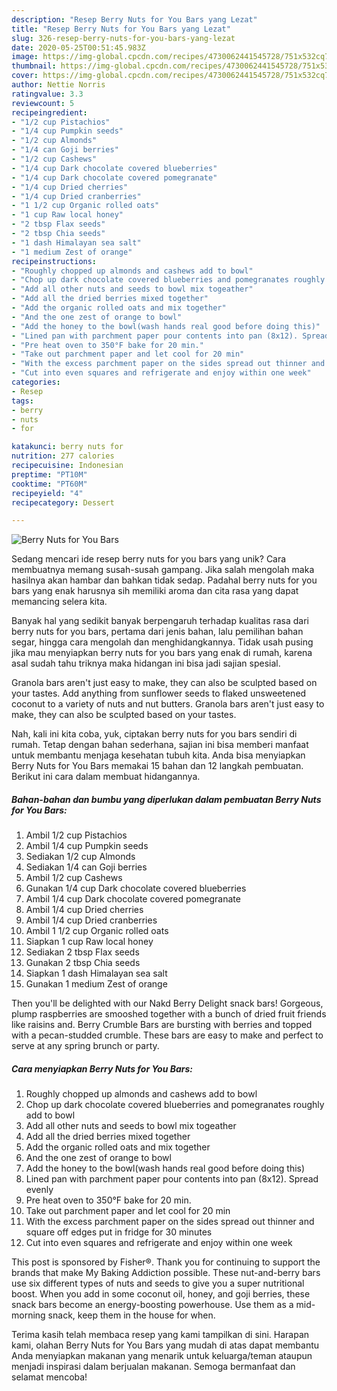 ```yaml
---
description: "Resep Berry Nuts for You Bars yang Lezat"
title: "Resep Berry Nuts for You Bars yang Lezat"
slug: 326-resep-berry-nuts-for-you-bars-yang-lezat
date: 2020-05-25T00:51:45.983Z
image: https://img-global.cpcdn.com/recipes/4730062441545728/751x532cq70/berry-nuts-for-you-bars-recipe-main-photo.jpg
thumbnail: https://img-global.cpcdn.com/recipes/4730062441545728/751x532cq70/berry-nuts-for-you-bars-recipe-main-photo.jpg
cover: https://img-global.cpcdn.com/recipes/4730062441545728/751x532cq70/berry-nuts-for-you-bars-recipe-main-photo.jpg
author: Nettie Norris
ratingvalue: 3.3
reviewcount: 5
recipeingredient:
- "1/2 cup Pistachios"
- "1/4 cup Pumpkin seeds"
- "1/2 cup Almonds"
- "1/4 can Goji berries"
- "1/2 cup Cashews"
- "1/4 cup Dark chocolate covered blueberries"
- "1/4 cup Dark chocolate covered pomegranate"
- "1/4 cup Dried cherries"
- "1/4 cup Dried cranberries"
- "1 1/2 cup Organic rolled oats"
- "1 cup Raw local honey"
- "2 tbsp Flax seeds"
- "2 tbsp Chia seeds"
- "1 dash Himalayan sea salt"
- "1 medium Zest of orange"
recipeinstructions:
- "Roughly chopped up almonds and cashews add to bowl"
- "Chop up dark chocolate covered blueberries and pomegranates roughly add to bowl"
- "Add all other nuts and seeds to bowl mix togeather"
- "Add all the dried berries mixed together"
- "Add the organic rolled oats and mix together"
- "And the one zest of orange to bowl"
- "Add the honey to the bowl(wash hands real good before doing this)"
- "Lined pan with parchment paper pour contents into pan (8x12). Spread evenly"
- "Pre heat oven to 350°F bake for 20 min."
- "Take out parchment paper and let cool for 20 min"
- "With the excess parchment paper on the sides spread out thinner and square off edges put in fridge for 30 minutes"
- "Cut into even squares and refrigerate and enjoy within one week"
categories:
- Resep
tags:
- berry
- nuts
- for

katakunci: berry nuts for 
nutrition: 277 calories
recipecuisine: Indonesian
preptime: "PT10M"
cooktime: "PT60M"
recipeyield: "4"
recipecategory: Dessert

---
```



![Berry Nuts for You Bars](https://img-global.cpcdn.com/recipes/4730062441545728/751x532cq70/berry-nuts-for-you-bars-recipe-main-photo.jpg)

Sedang mencari ide resep berry nuts for you bars yang unik? Cara membuatnya memang susah-susah gampang. Jika salah mengolah maka hasilnya akan hambar dan bahkan tidak sedap. Padahal berry nuts for you bars yang enak harusnya sih memiliki aroma dan cita rasa yang dapat memancing selera kita.

Banyak hal yang sedikit banyak berpengaruh terhadap kualitas rasa dari berry nuts for you bars, pertama dari jenis bahan, lalu pemilihan bahan segar, hingga cara mengolah dan menghidangkannya. Tidak usah pusing jika mau menyiapkan berry nuts for you bars yang enak di rumah, karena asal sudah tahu triknya maka hidangan ini bisa jadi sajian spesial.

Granola bars aren&#39;t just easy to make, they can also be sculpted based on your tastes. Add anything from sunflower seeds to flaked unsweetened coconut to a variety of nuts and nut butters. Granola bars aren&#39;t just easy to make, they can also be sculpted based on your tastes.


Nah, kali ini kita coba, yuk, ciptakan berry nuts for you bars sendiri di rumah. Tetap dengan bahan sederhana, sajian ini bisa memberi manfaat untuk membantu menjaga kesehatan tubuh kita. Anda bisa menyiapkan Berry Nuts for You Bars memakai 15 bahan dan 12 langkah pembuatan. Berikut ini cara dalam membuat hidangannya.

<!--inarticleads1-->

##### Bahan-bahan dan bumbu yang diperlukan dalam pembuatan Berry Nuts for You Bars:

1. Ambil 1/2 cup Pistachios
1. Ambil 1/4 cup Pumpkin seeds
1. Sediakan 1/2 cup Almonds
1. Sediakan 1/4 can Goji berries
1. Ambil 1/2 cup Cashews
1. Gunakan 1/4 cup Dark chocolate covered blueberries
1. Ambil 1/4 cup Dark chocolate covered pomegranate
1. Ambil 1/4 cup Dried cherries
1. Ambil 1/4 cup Dried cranberries
1. Ambil 1 1/2 cup Organic rolled oats
1. Siapkan 1 cup Raw local honey
1. Sediakan 2 tbsp Flax seeds
1. Gunakan 2 tbsp Chia seeds
1. Siapkan 1 dash Himalayan sea salt
1. Gunakan 1 medium Zest of orange


Then you&#39;ll be delighted with our Nakd Berry Delight snack bars! Gorgeous, plump raspberries are smooshed together with a bunch of dried fruit friends like raisins and. Berry Crumble Bars are bursting with berries and topped with a pecan-studded crumble. These bars are easy to make and perfect to serve at any spring brunch or party. 

<!--inarticleads2-->

##### Cara menyiapkan Berry Nuts for You Bars:

1. Roughly chopped up almonds and cashews add to bowl
1. Chop up dark chocolate covered blueberries and pomegranates roughly add to bowl
1. Add all other nuts and seeds to bowl mix togeather
1. Add all the dried berries mixed together
1. Add the organic rolled oats and mix together
1. And the one zest of orange to bowl
1. Add the honey to the bowl(wash hands real good before doing this)
1. Lined pan with parchment paper pour contents into pan (8x12). Spread evenly
1. Pre heat oven to 350°F bake for 20 min.
1. Take out parchment paper and let cool for 20 min
1. With the excess parchment paper on the sides spread out thinner and square off edges put in fridge for 30 minutes
1. Cut into even squares and refrigerate and enjoy within one week


This post is sponsored by Fisher®. Thank you for continuing to support the brands that make My Baking Addiction possible. These nut-and-berry bars use six different types of nuts and seeds to give you a super nutritional boost. When you add in some coconut oil, honey, and goji berries, these snack bars become an energy-boosting powerhouse. Use them as a mid-morning snack, keep them in the house for when. 

Terima kasih telah membaca resep yang kami tampilkan di sini. Harapan kami, olahan Berry Nuts for You Bars yang mudah di atas dapat membantu Anda menyiapkan makanan yang menarik untuk keluarga/teman ataupun menjadi inspirasi dalam berjualan makanan. Semoga bermanfaat dan selamat mencoba!
